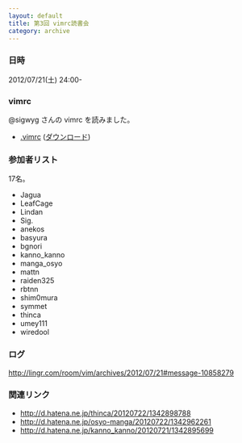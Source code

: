 ```yaml
---
layout: default
title: 第3回 vimrc読書会
category: archive
---
```


### 日時
2012/07/21(土) 24:00-

### vimrc
@sigwyg さんの vimrc を読みました。

- [.vimrc](https://github.com/sigwyg/dotfiles/blob/8c70c4032ebad90a8d92b76b1c5d732f28559e40/.vimrc) ([ダウンロード](https://raw.github.com/sigwyg/dotfiles/8c70c4032ebad90a8d92b76b1c5d732f28559e40/.vimrc))

### 参加者リスト
17名。

- Jagua
- LeafCage
- Lindan
- Sig.
- anekos
- basyura
- bgnori
- kanno\_kanno
- manga\_osyo
- mattn
- raiden325
- rbtnn
- shim0mura
- symmet
- thinca
- umey111
- wiredool

### ログ
<http://lingr.com/room/vim/archives/2012/07/21#message-10858279>

### 関連リンク
- <http://d.hatena.ne.jp/thinca/20120722/1342898788>
- <http://d.hatena.ne.jp/osyo-manga/20120722/1342962261>
- <http://d.hatena.ne.jp/kanno_kanno/20120721/1342895699>
